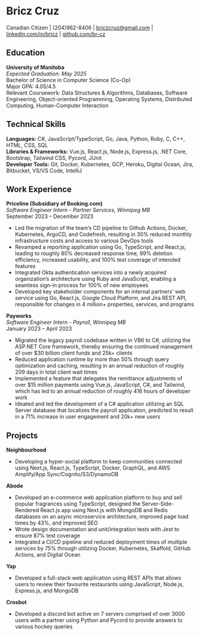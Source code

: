 # Bricz Cruz

Canadian Citizen | (204)962-8406 | briczcruz@gmail.com | [linkedin.com/in/bricz](https://linkedin.com/in/bricz) | [github.com/br-cz](https://github.com/br-cz)

## Education

**University of Manitoba**  
_Expected Graduation: May 2025_  
Bachelor of Science in Computer Science (Co-Op)  
Major GPA: 4.05/4.5  
Relevant Coursework: Data Structures & Algorithms, Databases, Software Engineering, Object-oriented Programming, Operating Systems, Distributed Computing, Human-Computer Interaction

## Technical Skills

**Languages:** C#, JavaScript/TypeScript, Go, Java, Python, Ruby, C, C++, HTML, CSS, SQL  
**Libraries & Frameworks:** Vue.js, React.js, Node.js, Express.js, .NET Core, Bootstrap, Tailwind CSS, Pycord, JUnit  
**Developer Tools:** Git, Docker, Kubernetes, GCP, Heroku, Digital Ocean, Jira, Bitbucket, VS/VS Code, IntelliJ

## Work Experience

**Priceline (Subsidiary of Booking.com)**  
_Software Engineer Intern - Partner Services, Winnipeg MB_  
September 2023 – December 2023

- Led the migration of the team’s CD pipeline to Github Actions, Docker, Kubernetes, ArgoCD, and Codefresh, resulting in 30% reduced monthly infrastructure costs and access to various DevOps tools
- Revamped a reporting application using Go, TypeScript, and React.js, leading to roughly 80% decreased response time, 99% deletion efficiency, increased usability, and 100% test coverage of intended features
- Integrated Okta authentication services into a newly acquired organization’s architecture using Ruby and JavaScript, enabling a seamless sign-in process for 100% of new employees
- Developed key stakeholder components for an internal partners’ web service using Go, React.js, Google Cloud Platform, and Jira REST API, responsible for changes in 4 million+ properties, services, and programs

**Payworks**  
_Software Engineer Intern - Payroll, Winnipeg MB_  
January 2023 – April 2023

- Migrated the legacy payroll codebase written in VB6 to C#, utilizing the ASP.NET Core framework, thereby ensuring the continued management of over $30 billion client funds and 25k+ clients
- Reduced application runtime by more than 50% through query optimization and caching, resulting in an annual reduction of roughly 209 days in total client wait times
- Implemented a feature that delegates the remittance adjustments of over $15 million payments using Vue.js, JavaScript, C#, and Tailwind, which has led to an annual reduction of roughly 416 hours of developer work
- Ideated and led the development of a C# application utilizing an SQL Server database that localizes the payroll application, predicted to result in a 71% increase in user engagement and 20k+ new users

## Projects

**Neighbourhood**

- Developing a hyper-social platform to keep communities connected using Next.js, React.js, TypeScript, Docker, GraphQL, and AWS Amplify/App Sync/Cognito/S3/DynamoDB

**Abode**

- Developed an e-commerce web application platform to buy and sell popular fragrances using TypeScript, designed the Server-Side-Rendered React.js app using Next.js with MongoDB and Redis databases on an async microservice architecture, improved page load times by 43%, and improved SEO
- Wrote design documentation and unit/integration tests with Jest to ensure 87% test coverage
- Integrated a CI/CD pipeline and reduced deployment times of multiple services by 75% through utilizing Docker, Kubernetes, Skaffold, GitHub Actions, and Digital Ocean

**Yap**

- Developed a full-stack web application using REST APIs that allows users to review their favourite restaurants using JavaScript, Node.js, Express.js, and MongoDB

**Crosbot**

- Developed a discord bot active on 7 servers comprised of over 3000 users with a partner using Python and Pycord to provide answers to various hockey queries
